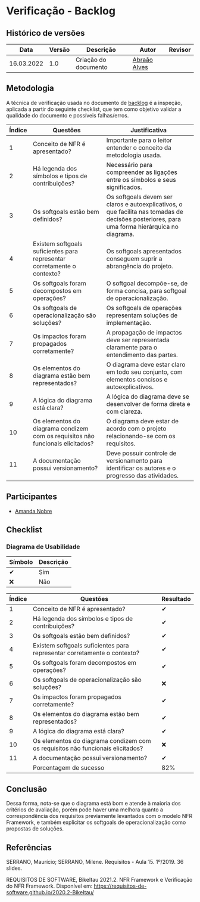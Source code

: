 # Verificação - Backlog

## Histórico de versões
| Data       | Versão | Descrição            | Autor                                         | Revisor |
| ---------- | ------ | -------------------- | --------------------------------------------- | ------- |
| 16.03.2022 | 1.0    | Criação do documento | [Abraão Alves](https://github.com/Abraao1231) |         |

## Metodologia

A técnica de verificação usada no documento de [backlog](https://requisitos-de-software.github.io/2021.2-AntennaPod/modelagem/backlog/) é a inspeção, aplicada a partir do seguinte checklist, que tem como objetivo validar a qualidade do documento e possíveis falhas/erros. 

| Índice | Questões                                                                       | Justificativa                                                                                                                                 |
| ------ | ------------------------------------------------------------------------------ | --------------------------------------------------------------------------------------------------------------------------------------------- |
| 1      | Conceito de NFR é apresentado?                                                 | Importante para o leitor entender o conceito da metodologia usada.                                                                            |
| 2      | Há legenda dos símbolos e tipos de contribuições?                              | Necessário para compreender as ligações entre os símbolos e seus significados.                                                                |
| 3      | Os softgoals estão bem definidos?                                              | Os softgoals devem ser claros e autoexplicativos, o que facilita nas tomadas de decisões posteriores, para uma forma hierárquica no diagrama. |
| 4      | Existem softgoals suficientes para representar corretamente o contexto?        | Os softgoals apresentados conseguem suprir a abrangência do projeto.                                                                          |
| 5      | Os softgoals foram decompostos em operações?                                   | O softgoal decompõe-se, de forma concisa, para softgoal de operacionalização.                                                                 |
| 6      | Os softgoals de operacionalização são soluções?                                | Os softgoals de operações representam soluções de implementação.                                                                              |
| 7      | Os impactos foram propagados corretamente?                                     | A propagação de impactos deve ser representada claramente para o entendimento das partes.                                                     |
| 8      | Os elementos do diagrama estão bem representados?                              | O diagrama deve estar claro em todo seu conjunto, com elementos concisos e autoexplicativos.                                                  |
| 9      | A lógica do diagrama está clara?                                               | A lógica do diagrama deve se desenvolver de forma direta e com clareza.                                                                       |
| 10     | Os elementos do diagrama condizem com os requisitos não funcionais elicitados? | O diagrama deve estar de acordo com o projeto relacionando-se com os requisitos.                                                              |
| 11     | A documentação possui versionamento?                                           | Deve possuir controle de versionamento para identificar os autores e o progresso das atividades.                                              |

## Participantes

- [Amanda Nobre](https://github.com/AmandaNbr)

## Checklist

### Diagrama de Usabilidade

| Símbolo | Descrição |
| ------- | --------- |
| ✔      | Sim       |
| ❌      | Não       |

| Índice | Questões                                                                       | Resultado |
| ------ | ------------------------------------------------------------------------------ | --------- |
| 1      | Conceito de NFR é apresentado?                                                 | ✔        |
| 2      | Há legenda dos símbolos e tipos de contribuições?                              | ✔        |
| 3      | Os softgoals estão bem definidos?                                              | ✔        |
| 4      | Existem softgoals suficientes para representar corretamente o contexto?        | ✔        |
| 5      | Os softgoals foram decompostos em operações?                                   | ✔        |
| 6      | Os softgoals de operacionalização são soluções?                                | ❌        |
| 7      | Os impactos foram propagados corretamente?                                     | ✔        |
| 8      | Os elementos do diagrama estão bem representados?                              | ✔        |
| 9      | A lógica do diagrama está clara?                                               | ✔        |
| 10     | Os elementos do diagrama condizem com os requisitos não funcionais elicitados? | ❌        |
| 11     | A documentação possui versionamento?                                           | ✔        |
|        | Porcentagem de sucesso                                                         | 82%       |

## Conclusão

Dessa forma, nota-se que o diagrama está bom e atende à maioria dos critérios de avaliação, porém pode haver uma melhora quanto a correspondência dos 
requisitos previamente levantados com o modelo NFR Framework, e também explicitar os softgoals de operacionalização como propostas de soluções.

## Referências

SERRANO, Maurício; SERRANO, Milene. Requisitos - Aula 15. 1º/2019. 36 slides. 

REQUISITOS DE SOFTWARE, BikeItau 2021.2. NFR Framework e Verificação do NFR Framework.  Disponível em: https://requisitos-de-software.github.io/2020.2-BikeItau/